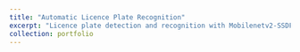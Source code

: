 ```yaml
---
title: "Automatic Licence Plate Recognition"
excerpt: "Licence plate detection and recognition with Mobilenetv2-SSDFPNLite + LPRnet<br/><img src='/images/alpr-system.PNG'>"
collection: portfolio
---
```



